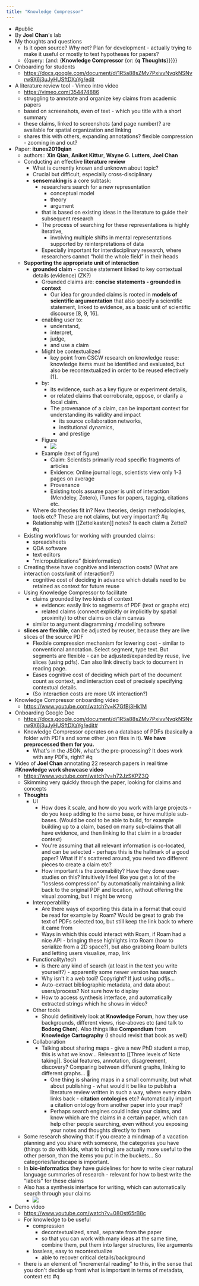 ```yaml
---
title: "Knowledge Compressor"
---
```


- #public
- By **Joel Chan**'s lab
- My thoughts and questions
    - Is it open source? Why not? Plan for development - actually trying to make it useful or mostly to test hypotheses for papers?
    - {{query: {and: {**Knowledge Compressor** {or: {**q** **Thoughts**}}}}}
- Onboarding for students
    - https://docs.google.com/document/d/1R5a88sZMv7PxivvNvqkNSNvrw9X6j3uJyHUSftDXaYg/edit
- A literature review tool - Vimeo intro video
    - https://vimeo.com/354474886
    - struggling to annotate and organize key claims from academic papers
    - based on screenshots, even of text - which you title with a short summary
    - these claims, linked to screenshots (and page number)? are available for spatial organization and linking
    - shares this with others, expanding annotations? flexible compression - zooming in and out?
- Paper: **itunes2019qian**
    - authors:: **Xin Qian**, **Aniket Kittur**, **Wayne G. Lutters**, **Joel Chan**
    - Conducting an effective **literature review**
        - What is currently known and unknown about topic?
        - Crucial but difficult, especially cross-disciplinary
        - **sensemaking** is a core subtask:
            - researchers search for a new representation
                - conceptual model
                - theory
                - argument
            - that is based on existing ideas in the literature to guide their subsequent research
            - The process of searching for these representations is highly iterative,
                - involving multiple shifts in mental representations supported by reinterpretations of data
            - Especially important for interdisciplinary research, where researchers cannot “hold the whole field” in their heads
    - **Supporting the appropriate unit of interaction**
        - **grounded claim** - concise statement linked to key contextual details (evidence) (ZK?)
            - Grounded claims are: **concise statements - grounded in context**
                - Our idea for grounded claims is rooted in **models of scientific argumentation** that also specify a scientific statement, linked to evidence, as a basic unit of scientific discourse [8, 9, 16].
            - enabling user to:
                - understand,
                - interpret,
                - judge,
                - and use a claim
            - Might be contextualized
                - key point from CSCW research on knowledge reuse: knowledge items must be identified and evaluated, but also be recontextualized in order to be reused efectively [1].
            - by:
                - its evidence, such as a key figure or experiment details,
                - or related claims that corroborate, oppose, or clarify a focal claim.
                - The provenance of a claim, can be important context for understanding its validity and impact
                    - its source collaboration networks,
                    - institutional dynamics,
                    - and prestige
            - Figure
                - ![](https://firebasestorage.googleapis.com/v0/b/firescript-577a2.appspot.com/o/imgs%2Fapp%2Fstian%2FqRGYNNJvam?alt=media&token=a045010d-e2e5-4b20-861d-a53b8b4fafa8)
            - Example (text of figure)
                - Claim: Scientists primarily read specific fragments of articles
                - Evidence: Online journal logs, scientists view only 1-3 pages on average
                - Provenance
                - Existing tools assume paper is unit of interaction (Mendeley, Zotero), iTunes for papers, tagging, citations etc.
        - <span class="highlight">Where do theories fit in? New theories, design methodologies, tools etc? These are not claims, but very important?</span> #q
        - <span class="highlight">Relationship with [[Zettelkasten]] notes? Is each claim a Zettel?</span> #q
    - Existing workflows for working with grounded claims:
        - spreadsheets
        - QDA software
        - text editors
        - “micropublications” (bioinformatics)
    - Creating these have cognitive and interaction costs? (What are interaction costs/unit of interaction?)
        - cognitive cost of deciding in advance which details need to be retained as context for future reuse
    - Using Knowledge Compressor to facilitate
        - claims grounded by two kinds of context
            - evidence: easily link to segments of PDF (text or graphs etc)
            - related claims (connect explicitly or implicitly by spatial proximity) to other claims on claim canvas
        - similar to argument diagramming / modelling software
    - **slices are flexible**, can be adjusted by reuser, because they are live slices of the source PDF
        - Flexible compression mechanism for lowering cost - similar to conventional annotation. Select segment, type text. But segments are flexible - can be adjusted/expanded by reuse, live slices (using pdfs). Can also link directly back to document in reading page.
        - Eases cognitive cost of deciding which part of the document count as context, and interaction cost of precisely specifying contextual details.
        - (So interaction costs are more UX interaction?)
- Knowledge Compressor onboarding video
    - https://www.youtube.com/watch?v=K7GfBj3Hk1M
- Onboarding Google Doc
    - https://docs.google.com/document/d/1R5a88sZMv7PxivvNvqkNSNvrw9X6j3uJyHUSftDXaYg/edit#
    - Knowledge Compressor operates on a database of PDFs (basically a folder with PDFs and some other .json files in it). **We have preprocessed them for you.**
        - <span class="highlight">What's in the JSON, what's the pre-processing? It does work with any PDFs, right?</span> #q
- Video of **Joel Chan** annotating 22 research papers in real time #**Knowledge work showcase video**
    - https://www.youtube.com/watch?v=h72JzSKPZ3Q
    - Skimming very quickly through the paper, looking for claims and concepts
    - **Thoughts**
        - UI
            - How does it scale, and how do you work with large projects - do you keep adding to the same base, or have multiple sub-bases. (Would be cool to be able to build, for example building up to a claim, based on many sub-claims that all have evidence, and then linking to that claim in a broader context)
            - You're assuming that all relevant information is co-located, and can be selected - perhaps this is the hallmark of a good paper? What if it's scattered around, you need two different pieces to create a claim etc?
            - How important is the zoomability? Have they done user-studies on this? Intuitively I feel like you get a lot of the "lossless compression" by automatically maintaining a link back to the original PDF and location, without offering the visual zooming, but I might be wrong
        - Interoperability
            - Are there ways of exporting this data in a format that could be read for example by Roam? Would be great to grab the text of PDFs selected too, but still keep the link back to where it came from
            - Ways in which this could interact with Roam, if Roam had a nice API - bringing these highlights into Roam (how to serialize from a 2D space?), but also grabbing Roam bullets and letting users visualize, map, link
        - Functionality/tech
            - is there any kind of search (at least in the text you write yourself?) - apparently some newer version has search
            - Why isn't it a web tool? Copyright? If just using pdfjs...
            - Auto-extract bibliographic metadata, and data about users/process? Not sure how to display
            - How to access synthesis interface, and automatically extracted strings which he shows in video?
        - Other tools
            - Should definitively look at **Knowledge Forum**, how they use backgrounds, different views, rise-aboves etc (and talk to **Bodong Chen**). Also things like **Compendium** from **Knowledge Cartography** (I should revisit that book as well)
        - Collaboration
            - Talking about sharing maps - give a new PhD student a map, this is what we know... Relevant to [[Three levels of Note taking]]. Social features, annotation, disagreement, discovery? Comparing between different graphs, linking to different graphs... 🤯
                - One thing is sharing maps in a small community, but what about publishing - what would it be like to publish a literature review written in such a way, where every claim links back - **citation ontologies** etc? Automatically import a citation ontology from another paper into your map?
                - Perhaps search engines could index your claims, and know which are the claims in a certain paper, which can help other people searching, even without you exposing your notes and thoughts directly to them
    - Some research showing that if you create a mindmap of a vacation planning and you share with someone, the categories you have (things to do with kids, what to bring) are actually more useful to the other person, than the items you put in the buckets... So categories/landscape is important.
    - In **bio-informatics** they have guidelines for how to write clear natural language summaries of research - relevant for how to best write the "labels" for these claims
    - Also has a synthesis interface for writing, which can automatically search through your claims
        - ![](https://firebasestorage.googleapis.com/v0/b/firescript-577a2.appspot.com/o/imgs%2Fapp%2Fstian%2FNlTBhuzTMG?alt=media&token=021d977f-d889-49d1-9bdc-652ee649b956)
- Demo video
    - https://www.youtube.com/watch?v=08Ost65rB8c
    - For knowledge to be useful
        - compression
            - decontextualized, small, separate from the paper
            - so that you can work with many ideas at the same time, combine them, put them into larger structures, like arguments
        - lossless, easy to recontextualize
            - able to recover critical details/background
    - <span class="highlight">there is an element of "incremental reading" to this, in the sense that you don't decide up front what is important in terms of metadata, context etc</span> #q
